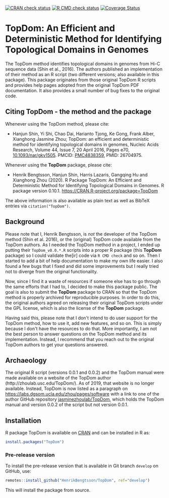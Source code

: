 

<div id="badges"><!-- pkgdown markup -->
<a href="https://CRAN.R-project.org/web/checks/check_results_TopDom.html"><img border="0" src="https://www.r-pkg.org/badges/version/TopDom" alt="CRAN check status"/></a> <a href="https://github.com/HenrikBengtsson/TopDom/actions?query=workflow%3AR-CMD-check"><img border="0" src="https://github.com/HenrikBengtsson/TopDom/actions/workflows/R-CMD-check.yaml/badge.svg?branch=develop" alt="R CMD check status"/></a>     <a href="https://app.codecov.io/gh/HenrikBengtsson/TopDom"><img border="0" src="https://codecov.io/gh/HenrikBengtsson/TopDom/branch/develop/graph/badge.svg" alt="Coverage Status"/></a> 
</div>

# TopDom: An Efficient and Deterministic Method for Identifying Topological Domains in Genomes 

The TopDom method identifies topological domains in genomes from Hi-C sequence data (Shin et al., 2016).  The authors published an implementation of their method as an R script (two different versions; also available in this package).  This package originates from those original TopDom R scripts and provides help pages adopted from the original TopDom PDF documentation.  It also provides a small number of bug fixes to the original code.


## Citing TopDom - the method and the package

Whenever using the TopDom method, please cite:

* Hanjun Shin, Yi Shi, Chao Dai, Harianto Tjong, Ke Gong, Frank Alber, Xianghong Jasmine Zhou; TopDom: an efficient and deterministic method for identifying topological domains in genomes, Nucleic Acids Research, Volume 44, Issue 7, 20 April 2016, Pages e70, [10.1093/nar/gkv1505](https://doi.org/10.1093/nar/gkv1505). PMCID: [PMC4838359](https://www.ncbi.nlm.nih.gov/pmc/articles/PMC4838359/), PMID: 26704975.

Whenever using the **TopDom** package, please cite:

* Henrik Bengtsson, Hanjun Shin, Harris Lazaris, Gangqing Hu and Xianghong Zhou (2020). R Package TopDom: An Efficient and Deterministic Method for Identifying Topological Domains in Genomes. R package version 0.10.1. <https://CRAN.R-project.org/package=TopDom>

The above information is also available as plain text as well as BibTeX entries via `citation("TopDom")`.


## Background

Please note that I, Henrik Bengtsson, is _not_ the developer of the TopDom method (Shin et al. 2016), or the (original) TopDom code available from the TopDom authors.   As I needed the TopDom method in a project, I ended up putting their `TopDom_v0.0.*.R` scripts into a proper R package (this **TopDom** package) so I could validate the[ir] code via `R CMD check` and so on. Then I started to add a bit of help documentation to make my own life easier.  I also found a few bugs that I fixed and did some improvements but I really tried not to diverge from the original functionality.

Now, since I find it a waste of resources if someone else has to go through the same efforts that I had to, I decided to make this package public.  The goal is also to submit the **TopDom** package to CRAN so that the TopDom method is properly archived for reproducible purposes.  In order to do this, the original authors agreed on releasing their original TopDom scripts under the GPL license, which is also the license of the **TopDom** package.

Having said this, please note that I don't intend to do user support for the TopDom method, how to use it, add new features, and so on.  This is simply because I don't have the resources to do that.  More importantly, I am not the best person to answer questions on the TopDom method and its implementation.  Instead, I recommend that you reach out to the original TopDom authors to get your questions answered.


## Archaeology

The original R script (versions 0.0.1 and 0.0.2) and the TopDom manual were made available on a website of the TopDom author (http<span/>://zhoulab.usc.edu/TopDom/).  As of 2019, that website is no longer available.  Instead, TopDom is now listed as a paragraph on <https://labs.dgsom.ucla.edu/zhou/pages/software> with a link to one of the author GitHub repository [jasminezhoulab/TopDom](https://github.com/jasminezhoulab/TopDom), which holds the TopDom manual and version 0.0.2 of the script but not version 0.0.1.



[R]: https://www.r-project.org/
[TopDom]: https://github.com/HenrikBengtsson/TopDom/
[TopDomData]: https://github.com/HenrikBengtsson/TopDomData/

## Installation
R package TopDom is available on [CRAN](https://cran.r-project.org/package=TopDom) and can be installed in R as:
```r
install.packages("TopDom")
```


### Pre-release version

To install the pre-release version that is available in Git branch `develop` on GitHub, use:
```r
remotes::install_github("HenrikBengtsson/TopDom", ref="develop")
```
This will install the package from source.  

<!-- pkgdown-drop-below -->


